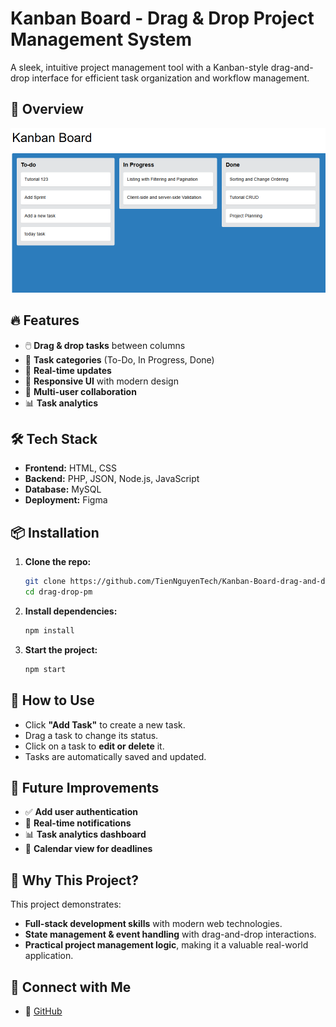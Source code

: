 # Kanban Board - Drag & Drop Project Management System

A sleek, intuitive project management tool with a Kanban-style drag-and-drop interface for efficient task organization and workflow management.

## 🚀 Overview

![Dashboard](assets/dashboard.png)

## 🔥 Features
- 🖱️ **Drag & drop tasks** between columns
- 📌 **Task categories** (To-Do, In Progress, Done)
- 🔄 **Real-time updates** 
- 🎨 **Responsive UI** with modern design
- 👥 **Multi-user collaboration** 
- 📊 **Task analytics** 

## 🛠️ Tech Stack
- **Frontend:** HTML, CSS
- **Backend:** PHP, JSON, Node.js, JavaScript
- **Database:** MySQL
- **Deployment:** Figma

## 📦 Installation

1. **Clone the repo:**
   ```bash
   git clone https://github.com/TienNguyenTech/Kanban-Board-drag-and-drop.git
   cd drag-drop-pm
   ```
2. **Install dependencies:**
   ```bash
   npm install
   ```
3. **Start the project:**
   ```bash
   npm start
   ```

## 📝 How to Use
- Click **"Add Task"** to create a new task.
- Drag a task to change its status.
- Click on a task to **edit or delete** it.
- Tasks are automatically saved and updated.

## 🌟 Future Improvements
- ✅ **Add user authentication**
- 🔔 **Real-time notifications**
- 📊 **Task analytics dashboard**
- 📅 **Calendar view for deadlines**

## 💼 Why This Project?
This project demonstrates:
- **Full-stack development skills** with modern web technologies.
- **State management & event handling** with drag-and-drop interactions.
- **Practical project management logic**, making it a valuable real-world application.

## 📩 Connect with Me
- 🐙 [GitHub](https://github.com/TienNguyenTech)

